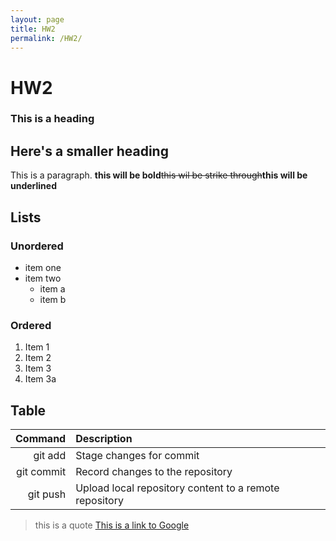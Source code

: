 ```yaml
---
layout: page
title: HW2
permalink: /HW2/
---
```

# HW2
### This is a heading 
## Here's a smaller heading
This is a paragraph. 
**this will be bold**~~this wil be strike through~~**this will be underlined**
## Lists
### Unordered
+ item one
+ item two
  + item a
  + item b
### Ordered
1. Item 1
2. Item 2
3. Item 3
4. Item 3a
## Table
| Command | Description |
| ------:|:------------|
| git add | Stage changes for commit |
| git commit | Record changes to the repository |
| git push | Upload local repository content to a remote repository |
> this is a quote
[This is a link to Google](https://www.google.com/)


